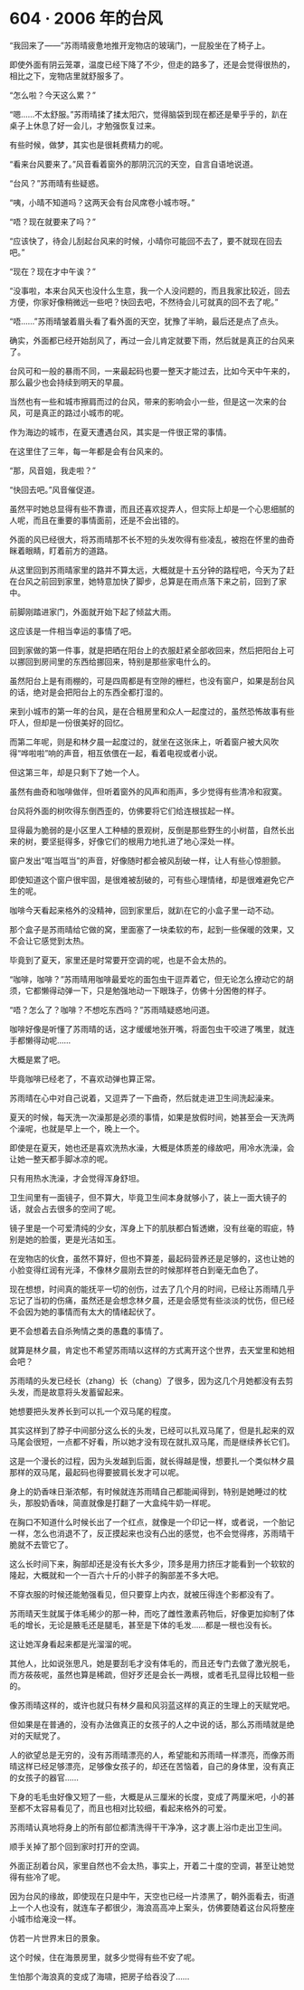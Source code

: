 <link rel="stylesheet" href="../styles/text.css"/>
<h1>604 · 2006 年的台风</h1>

“我回来了——”苏雨晴疲惫地推开宠物店的玻璃门，一屁股坐在了椅子上。

即使外面有阴云笼罩，温度已经下降了不少，但走的路多了，还是会觉得很热的，相比之下，宠物店里就舒服多了。

“怎么啦？今天这么累？”

“嗯……不太舒服。”苏雨晴揉了揉太阳穴，觉得脑袋到现在都还是晕乎乎的，趴在桌子上休息了好一会儿，才勉强恢复过来。

有些时候，做梦，其实也是很耗费精力的呢。

“看来台风要来了。”风音看着窗外的那阴沉沉的天空，自言自语地说道。

“台风？”苏雨晴有些疑惑。

“咦，小晴不知道吗？这两天会有台风席卷小城市呀。”

“唔？现在就要来了吗？”

“应该快了，待会儿刮起台风来的时候，小晴你可能回不去了，要不就现在回去吧。”

“现在？现在才中午诶？”

“没事啦，本来台风天也没什么生意，我一个人没问题的，而且我家比较近，回去方便，你家好像稍微远一些吧？快回去吧，不然待会儿可就真的回不去了呢。”

“唔……”苏雨晴皱着眉头看了看外面的天空，犹豫了半晌，最后还是点了点头。

确实，外面都已经开始刮风了，再过一会儿肯定就要下雨，然后就是真正的台风来了。

台风可和一般的暴雨不同，一来最起码也要一整天才能过去，比如今天中午来的，那么最少也会持续到明天的早晨。

当然也有一些和城市擦肩而过的台风，带来的影响会小一些，但是这一次来的台风，可是真正的路过小城市的呢。

作为海边的城市，在夏天遭遇台风，其实是一件很正常的事情。

在这里住了三年，每一年都是会有台风来的。

“那，风音姐，我走啦？”

“快回去吧。”风音催促道。

虽然平时她总显得有些不靠谱，而且还喜欢捉弄人，但实际上却是一个心思细腻的人呢，而且在重要的事情面前，还是不会出错的。

外面的风已经很大，将苏雨晴那不长不短的头发吹得有些凌乱，被抱在怀里的曲奇眯着眼睛，盯着前方的道路。

从这里回到苏雨晴家里的路并不算太远，大概就是十五分钟的路程吧，今天为了赶在台风之前回到家里，她特意加快了脚步，总算是在雨点落下来之前，回到了家中。

前脚刚踏进家门，外面就开始下起了倾盆大雨。

这应该是一件相当幸运的事情了吧。

回到家做的第一件事，就是把晒在阳台上的衣服赶紧全部收回来，然后把阳台上可以挪回到房间里的东西给挪回来，特别是那些家电什么的。

虽然阳台上是有雨棚的，可是四周都是有空隙的栅栏，也没有窗户，如果是刮台风的话，绝对是会把阳台上的东西全都打湿的。

来到小城市的第一年的台风，是在合租房里和众人一起度过的，虽然恐怖故事有些吓人，但却是一份很美好的回忆。

而第二年呢，则是和林夕晨一起度过的，就坐在这张床上，听着窗户被大风吹得“哗啦啦”响的声音，相互依偎在一起，看着电视或者小说。

但这第三年，却是只剩下了她一个人。

虽然有曲奇和咖啡做伴，但听着窗外的风声和雨声，多少觉得有些清冷和寂寞。

台风将外面的树吹得东倒西歪的，仿佛要将它们给连根拔起一样。

显得最为脆弱的是小区里人工种植的景观树，反倒是那些野生的小树苗，自然长出来的树，要坚挺得多，好像它们的根用力地扎进了地心深处一样。

窗户发出“哐当哐当”的声音，好像随时都会被风刮破一样，让人有些心惊胆颤。

即使知道这个窗户很牢固，是很难被刮破的，可有些心理情绪，却是很难避免它产生的呢。

咖啡今天看起来格外的没精神，回到家里后，就趴在它的小盒子里一动不动。

那个盒子是苏雨晴给它做的窝，里面塞了一块柔软的布，起到一些保暖的效果，又不会让它感觉到太热。

毕竟到了夏天，家里还是时常要开空调的呢，也是不会太热的。

“咖啡，咖啡？”苏雨晴用咖啡最爱吃的面包虫干逗弄着它，但无论怎么撩动它的胡须，它都懒得动弹一下，只是勉强地动一下眼珠子，仿佛十分困倦的样子。

“唔？怎么了？咖啡？不想吃东西吗？”苏雨晴疑惑地问道。

咖啡好像是听懂了苏雨晴的话，这才缓缓地张开嘴，将面包虫干咬进了嘴里，就连手都懒得动呢……

大概是累了吧。

毕竟咖啡已经老了，不喜欢动弹也算正常。

苏雨晴在心中对自己说着，又逗弄了一下曲奇，然后就走进卫生间洗起澡来。

夏天的时候，每天洗一次澡那是必须的事情，如果是放假时间，她甚至会一天洗两个澡呢，也就是早上一个，晚上一个。

即使是在夏天，她也还是喜欢洗热水澡，大概是体质差的缘故吧，用冷水洗澡，会让她一整天都手脚冰凉的呢。

只有用热水洗澡，才会觉得浑身舒坦。

卫生间里有一面镜子，但不算大，毕竟卫生间本身就够小了，装上一面大镜子的话，就会占去很多的空间了呢。

镜子里是一个可爱清纯的少女，浑身上下的肌肤都白皙透嫩，没有丝毫的瑕疵，特别是她的脸蛋，更是光洁如玉。

在宠物店的伙食，虽然不算好，但也不算差，最起码营养还是足够的，这也让她的小脸变得红润有光泽，不像林夕晨刚去世的时候那样苍白到毫无血色了。

现在想想，时间真的能抚平一切的创伤，过去了几个月的时间，已经让苏雨晴几乎忘记了当初的伤痛，虽然还是会想念林夕晨，还是会感觉有些淡淡的忧伤，但已经不会因为她的事情而有太大的情绪起伏了。

更不会想着去自杀殉情之类的愚蠢的事情了。

就算是林夕晨，肯定也不希望苏雨晴以这样的方式离开这个世界，去天堂里和她相会吧？

苏雨晴的头发已经长（zhang）长（chang）了很多，因为这几个月她都没有去剪头发，而是故意将头发蓄留起来。

她想要把头发养长到可以扎一个双马尾的程度。

其实这样到了脖子中间部分这么长的头发，已经可以扎双马尾了，但是扎起来的双马尾会很短，一点都不好看，所以她才没有现在就扎双马尾，而是继续养长它们。

这是一个漫长的过程，因为头发越到后面，就长得越是慢，想要扎一个类似林夕晨那样的双马尾，最起码也得要披肩长发才可以呢。

身上的奶香味日渐浓郁，有时候就连苏雨晴自己都能闻得到，特别是她睡过的枕头，那股奶香味，简直就像是打翻了一大盒纯牛奶一样呢。

在胸口不知道什么时候长出了一个红点，就像是一个印记一样，或者说，一个胎记一样，怎么也消退不了，反正摸起来也没有凸出的感觉，也不会觉得疼，苏雨晴干脆就不去管它了。

这么长时间下来，胸部却还是没有长大多少，顶多是用力挤压才能看到一个软软的隆起，大概就和一个一百六十斤的小胖子的胸部差不多大吧。

不穿衣服的时候还能勉强看见，但只要穿上内衣，就被压得连个影都没有了。

苏雨晴天生就属于体毛稀少的那一种，而吃了雌性激素药物后，好像更加抑制了体毛的增长，无论是腋毛还是腿毛，甚至是下体的毛发……都是一根也没有长。

这让她浑身看起来都是光溜溜的呢。

其他人，比如说张思凡，她是要刮毛才没有体毛的，而且还专门去做了激光脱毛，而方莜莜呢，虽然也算是稀疏，但好歹还是会长一两根，或者毛孔显得比较粗一些的。

像苏雨晴这样的，或许也就只有林夕晨和风羽蓝这样的真正的生理上的天赋党吧。

但如果是在普通的，没有办法做真正的女孩子的人之中说的话，那么苏雨晴就是绝对的天赋党了。

人的欲望总是无穷的，没有苏雨晴漂亮的人，希望能和苏雨晴一样漂亮，而像苏雨晴这样已经足够漂亮，足够像女孩子的，却还在苦恼着，自己的身体里，没有真正的女孩子的器官……

下身的毛毛虫好像又短了一些，大概是从三厘米的长度，变成了两厘米吧，小的甚至都不太容易看见了，而且也相对比较细，看起来格外的可爱。

苏雨晴认真地将身上的所有部位都清洗得干干净净，这才裹上浴巾走出卫生间。

顺手关掉了那个回到家时打开的空调。

外面正刮着台风，家里自然也不会太热，事实上，开着二十度的空调，甚至让她觉得有些冷了呢。

因为台风的缘故，即使现在只是中午，天空也已经一片漆黑了，朝外面看去，街道上一个人也没有，就连车子都很少，海浪高高冲上案头，仿佛要随着这台风将整座小城市给淹没一样。

仿若一片世界末日的景象。

这个时候，住在海景房里，就多少觉得有些不安了呢。

生怕那个海浪真的变成了海啸，把房子给吞没了……
